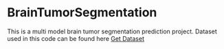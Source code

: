 # BrainTumorSegmentation
This is a multi model brain tumor segmentation prediction project.
Dataset used in this code can be found here [Get Dataset](https://www.kaggle.com/datasets/briscdataset/brisc2025) 

